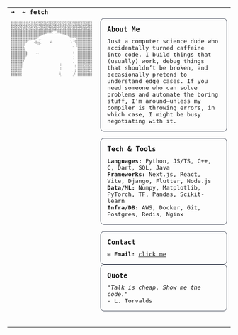 <table width="100%">
  <tr>
    <td colspan="2">
      <pre style="font-family: monospace; font-weight: bold; font-size: 14px; margin: 0; padding: 0;">➜  ~ fetch</pre>
    </td>
  </tr>
  <tr>
    <td width="40%" valign="top">
<!-- <pre style="font-size: 8px; line-height: 8px;">
(\ 
\'\ 
 \'\     __________  
 / '|   ()_________)
 \ '/    \ ~~~~~~~~ \
   \       \ ~~~~~~   \
   ==).      \__________\
  (__)       ()__________)
</pre> -->
<pre style="font-size: 5px; line-height: 5px; ">
⣿⣟⣿⣻⣟⣿⣻⣟⣿⣻⣟⣿⢻⣟⣿⣻⢿⣿⡿⣿⢿⣟⣿⢿⡿⣿⢿⡿⣿⢿⡿⣿⢿⡿⣿⢿⣿⢿⡿⣿⣿⣿⡿⣿⢿⡿⣿⣿⡿⣿
⣿⣞⣷⣻⣞⣷⣻⣞⣷⣻⢾⣽⣻⣞⡷⣯⡿⣽⣿⢯⣟⣾⢯⣟⡿⣽⡿⣽⣟⣯⣿⡽⣿⣽⣟⣿⡾⣿⣻⢷⣻⣷⣟⣿⣻⢿⣽⣾⣟⣿
⣿⣞⣷⣻⣞⣷⣻⣞⡷⣯⣟⣾⣳⡽⣞⣷⣻⢳⣯⢿⣻⢾⣻⣽⣻⢷⣻⢿⣞⡿⣾⣽⣟⣾⣻⣞⡿⣷⣟⡿⣽⣳⣯⣷⢿⣻⣟⣾⡿⣽
⣿⣞⣧⢷⣻⣞⡵⣯⠿⣵⡻⢶⣏⣷⣻⢮⣟⣻⣼⣻⢟⣯⣷⣻⡽⣯⣟⣿⣞⣿⣳⣟⡾⣽⣳⡿⣽⣳⣯⣟⣿⣻⣟⣾⣟⣯⣿⣳⡿⣿
⣿⣿⣿⣿⣿⣿⣿⣿⣿⣿⣿⣿⣿⣿⣿⣿⣿⣿⣿⣿⣿⣿⣿⣿⣿⣿⠿⠿⢿⣿⣿⣿⣿⣿⣿⣿⣿⣿⣿⣿⣿⣿⣿⣿⣾⣿⣾⣿⣿⣿
⣿⣿⣿⣿⣿⣿⣿⣿⣿⣿⣿⣿⣿⣿⣿⣿⣿⣿⣿⣿⣿⣿⠿⠿⠿⠥⠀⠠⠼⠿⢿⣿⣿⣿⣿⣿⣿⣿⣿⣿⣿⣿⣿⣿⣿⣿⣿⣿⣿⣿
⣿⣿⣿⣿⣿⣿⣿⣿⣿⣿⣿⣿⣿⣿⣿⣿⣿⣿⡿⠛⠉⠀⠀⠀⠀⠀⠀⠀⠀⠀⠀⠈⠉⠛⠿⣿⣿⣿⣿⣿⣿⣿⣿⣿⣿⣿⣿⣿⣿⣿
⣿⣿⣿⣿⣿⣿⣿⣿⣿⣿⣿⣿⣿⣿⣿⣿⡿⠁⠀⠀⠀⠀⠀⠀⠀⠀⠀⠀⠀⠀⠀⠀⠀⠀⠀⠈⢻⡿⠿⠻⣿⣿⣿⣿⣿⣿⣿⣿⣿⣿
⣿⣿⣿⣿⣿⣿⣿⣿⣿⣿⣿⣿⡿⠿⢿⠋⠀⣤⠄⠀⠀⠀⠀⠀⠀⠀⠀⠀⠀⠀⠀⠀⠀⠀⠀⠀⢀⠀⠠⠀⢸⣿⣿⣿⣿⣿⣿⣿⣿⣿
⣿⣿⣿⣿⣿⣿⣿⣿⣿⡿⠋⠀⠀⠀⣠⣶⣤⣄⠀⠀⠀⠀⠀⠀⣴⡄⠀⠀⠀⠀⠀⠀⠀⠀⠀⠀⠀⠄⠐⢺⣿⣿⣿⣿⣿⣿⣿⣿⣿⣿
⣿⣿⣿⣿⣿⣿⣿⣿⡟⠀⠀⠀⠀⠀⠉⠛⠿⠿⠃⠀⠀⠀⠀⠀⠀⠀⠀⠀⠀⠀⠀⠀⠀⠀⠀⠀⠀⠀⠀⠀⢿⣿⣿⣿⣿⣿⣿⣿⣿⣿
⣿⣿⣿⣿⣿⣿⣿⣿⠃⠀⠀⠀⠀⠀⠀⠀⠀⠀⠀⠀⠀⠀⠀⠀⠀⠀⠀⠀⠀⠀⠀⠀⠀⠀⠀⠀⠀⠀⠄⠀⠸⣿⣿⣿⣿⣿⣿⣿⣿⣿
⣿⣿⣿⣿⣿⣿⣿⣿⡇⠀⠀⠀⠀⠀⠀⠀⠀⠀⠀⠀⠀⠀⠀⠀⠀⠀⠀⠀⠀⠀⠀⠀⠀⠀⠀⠀⠀⠀⠀⠀⠀⣿⣿⣿⣿⣿⣿⣿⣿⣿
⣿⣿⣿⣿⣿⣿⣿⣿⣷⡀⠀⠀⠀⠀⠀⠀⠀⠀⠀⠀⠀⠀⠀⠀⠀⠀⠀⠀⠀⠀⠀⠀⠀⠀⠀⠀⠀⠀⠀⠀⠀⣿⣿⣿⣿⣿⣿⣿⣿⣿
⣿⣿⣿⣿⣿⣿⣿⣿⣿⣿⠀⠀⠀⠀⠀⠠⢄⠀⠀⠀⠀⠀⠀⠀⠀⠀⠀⠀⠀⠀⠀⠀⠀⠀⠀⠀⠀⠀⢘⠀⠀⣿⣿⣿⣿⣿⣿⣿⣿⣿
⣿⣿⣿⣿⣿⣿⣿⣿⣿⡿⠀⠀⠀⠀⠀⠀⠀⠀⠀⠀⠀⠀⠀⠀⠀⠀⠀⠀⠀⠀⠀⠀⠀⠀⠀⠀⠀⠀⠀⠀⠀⣿⣿⣿⣿⣿⣿⣿⣿⣿
⣿⣿⣿⣿⣿⣿⣿⣿⣿⠁⠀⠀⠀⠀⠀⠀⠀⠀⠀⠀⠀⠀⠀⠀⠀⠀⠀⠀⠀⠀⠀⠀⠀⠀⠀⠀⠀⠀⠐⠀⠀⣿⣿⣿⣿⣿⣿⣿⣿⣿
⣿⣿⣿⣿⣿⣿⣿⣿⠇⠀⠀⠀⠀⠀⠀⠀⠀⠀⠀⠀⠀⠀⠀⠀⠀⠀⠀⠀⠀⠀⠀⠀⠀⠀⠀⠀⠀⠀⠨⠀⠀⣿⣿⣿⣿⣿⣿⣿⣿⣿
⣿⣿⣿⣿⣿⣿⣿⡿⠀⠀⠀⠀⠀⠀⠀⠀⠀⠀⠀⠀⠀⠀⠀⠀⠀⠀⠀⠀⠀⠀⠀⠀⠀⠀⠀⠀⠀⠀⢀⠀⠀⣿⣿⣿⣿⡿⣿⣿⣿⣿
⣿⣿⣿⣿⣽⣿⣿⡇⠀⠀⠀⠀⠀⠀⠀⠀⠀⠀⠀⠀⠀⠀⠀⠀⠀⠀⠀⠀⠀⠀⠰⠀⠀⠀⠀⠀⠀⠀⠈⢀⠀⣿⣿⣿⣿⣿⣿⣿⣿⣿
⣿⣿⣿⡿⣿⣿⣿⠀⠀⠀⠀⠀⠀⠀⠀⠀⠀⠀⠀⠀⠀⠀⠀⠀⠀⠀⠀⠀⠀⠀⢘⠀⠀⠀⠀⠀⠀⠀⠀⢸⠀⣿⣿⣿⣿⣽⣿⣿⣽⣿
⣿⣿⣿⣿⣿⣿⡗⠀⠀⠀⠀⠀⠀⠀⠀⠀⠀⠀⠀⠀⠀⠀⠀⠀⠀⠀⠀⠀⠀⠀⢸⠀⠀⠀⠀⠀⠀⠀⠀⢈⠀⣿⣿⣿⡿⣿⣻⣿⣿⣿
⣿⣿⣿⣾⣿⣿⡇⠀⠀⠀⠀⠀⠀⠀⠀⠀⠀⠀⠀⠀⠀⠀⠀⠀⠀⠀⠀⠀⠀⠀⠀⠀⠀⠀⠀⠀⠀⠀⠀⢰⠀⣿⣿⣿⣿⣿⣿⣿⣟⣿
⣿⣿⣿⣻⣽⣿⡇⠀⠀⠀⠀⠀⠀⠀⠀⠀⠀⠀⠀⠀⠀⠀⠀⠀⠀⠀⠀⠀⠀⠀⡇⠀⠀⠀⠀⠀⠀⠈⠀⡜⠀⣿⣿⣿⣾⣿⣿⣽⣿⣿
⣿⣿⣿⣿⣿⣿⡅⠀⠀⠀⠀⠀⠀⠀⠀⠀⠀⠀⠀⠀⠀⠀⠀⠀⠀⠀⠀⠀⠀⠀⢃⠀⠀⠀⠀⠀⠀⠀⡰⠁⠀⣿⣿⣿⣿⣿⣿⣿⣿⣿
</pre>
    </td>
    <td width="60%" valign="top">

<div style="border: 1px solid #3b4252; border-radius: 8px; padding: 15px; margin-bottom: 15px; font-family: monospace;">
  <h3 style="margin-top: 0; margin-bottom: 10px;">About Me</h3>
  <p style="margin: 0;">
    Just a computer science dude who accidentally turned caffeine into code. I build things that (usually) work, debug things that shouldn’t be broken, and occasionally pretend to understand edge cases. If you need someone who can solve problems and automate the boring stuff, I’m around—unless my compiler is throwing errors, in which case, I might be busy negotiating with it.
  </p>
</div>

<div style="border: 1px solid #3b4252; border-radius: 8px; padding: 15px; margin-bottom: 15px; font-family: monospace;">
  <h3 style="margin-top: 0; margin-bottom: 10px;">Tech & Tools</h3>
  <p style="margin: 0;">
    <b>Languages:</b> Python, JS/TS, C++, C, Dart, SQL, Java<br>
    <b>Frameworks:</b> Next.js, React, Vite, Django, Flutter, Node.js<br>
    <b>Data/ML:</b> Numpy, Matplotlib, PyTorch, TF, Pandas, Scikit-learn<br>
    <b>Infra/DB:</b> AWS, Docker, Git, Postgres, Redis, Nginx
  </p>
</div>

<table width="100%">
    <tr width="48%" valign="top" style="padding-right: 2%;">
      <div style="border: 1px solid #3b4252; border-radius: 8px; padding: 15px; font-family: monospace; height: 100%;">
        <h3 style="margin-top: 0; margin-bottom: 10px;">Contact</h3>
        ✉️ <b>Email:</b> <a href="mailto:kaibotsujohan@gmail.com">click me</a>
      </div>
    </tr>
    <tr width="50%" valign="top">
      <div style="border: 1px solid #3b4252; border-radius: 8px; padding: 15px; font-family: monospace; height: 100%;">
        <h3 style="margin-top: 0; margin-bottom: 10px;">Quote</h3>
        <i>"Talk is cheap. Show me the code."</i><br> - L. Torvalds
      </div>
    </tr>
  </td>
</table>
